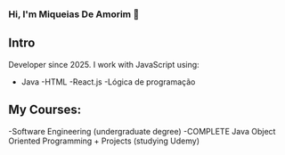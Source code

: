 ### Hi, I'm Miqueias De Amorim 👋

## Intro

Developer since 2025. I work with JavaScript using:

- Java
  -HTML
  -React.js
  -Lógica de programação

## My Courses:

-Software Engineering (undergraduate degree)
-COMPLETE Java Object Oriented Programming + Projects (studying Udemy)



